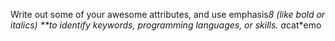 Write out some of your awesome attributes, and use emphasis*8 (like bold or italics) **to identify keywords, programming languages, or skills. 
a*cat*emo
